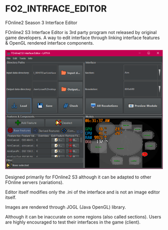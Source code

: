 # FO2_INTRFACE_EDITOR
FOnline2 Season 3 Interface Editor

FOnline2 S3 Interface Editor is 3rd party program 
not released by original game developers.
A way to edit interface through linking interface features 
& OpenGL rendered interface components.

![alt text](/misc/FO2InterfaceEditor.png?raw=true "FO2InterfaceEditor")

Designed primarily for FOnline2 S3 although it can be adapted to other
FOnline servers (variations).

Editor itself modifies only the .ini of the interface
and is not an image editor itself.

Images are rendered through JOGL (Java OpenGL) library.

Although it can be inaccurate on some regions (also called sections).
Users are highly encouraged to test their interfaces in the game (client).